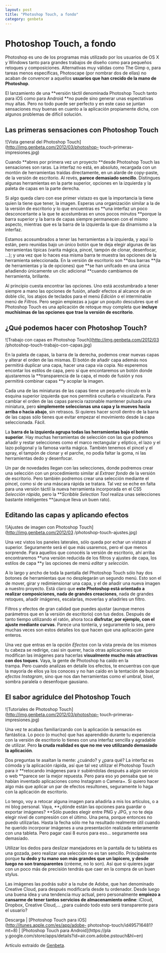 ```yaml
---
layout: post
title: "Photoshop Touch, a fondo"
category: genbeta
---
```


# Photoshop Touch, a fondo

Photoshop es uno de los programas más utilizado por los usuarios de OS X y
Windows tanto para grandes trabajos de diseño como para pequeños retoques y
composiciones. Alternativas muy válidas como The Gimp o, para tareas menos
específicas, Photoscape (por nombrar dos de ellas) no acaban de convencer a
aquellos **usuarios que han crecido de la mano de Photoshop**.

El lanzamiento de una **versión táctil denominada Photoshop Touch tanto para
iOS como para Android **no puede sino generar unas espectativas muy altas.
Pero no todo puede ser perfecto y en este caso se juntan sensaciones muy
buenas en cuanto a la aplicación propiamente dicha, con algunos problemas de
difícil solución.

## Las primeras sensaciones con Photoshop Touch

  
![Vista general del Photoshop Touch](http://img.genbeta.com/2012/03/photoshop-
touch-primeras-impresiones.jpg)

Cuando **abres por primera vez un proyecto **desde Photoshop Touch las
sensaciones son raras. La interfaz no está, en absoluto, recargada con un
montón de herramientas traídas directamente, en un alarde de copy-paste, de la
versión de escritorio. Al revés, **parece demasiado sencillo**. Distingues
algunas herramientas en la parte superior, opciones en la izquierda y la
paleta de capas en la parte derecha.

Si algo queda claro con ese primer vistazo es que la importancia la tiene
quien la tiene que tener, la imagen. Esperas una organización similar a la de
la versión de escritorio y lo que encuentras es **una interfaz un poco
desconcertante a la que te acostumbras en unos pocos minutos **porque la barra
superior y la barra de capas siempre permanecen con el mismo aspecto, mientras
que es la barra de la izquierda la que da dinamismo a la interfaz.

Estamos acosumbrados a tener las herramientas a la izquierda, y aquí lo están,
pero reunidas bajo un único botón que te deja elegir algunas de las
herramientas típicas (varita mágica, pincel, tampón de clonar, desenfocar, …);
y una vez que lo haces esa misma barra te muestra las opciones de la
herramienta seleccionada. En la versión de escritorio son **dos barras **(la
de herramientas y la de opciones) que **se han unifcado en una única añadiendo
únicamente un clic adicional **cuando cambiamos de herramienta, brillante.

Al principio cuesta encontrar las opciones. Uno está acostumbrado a tener
siempre a mano las opciones de fusión, añadir efectos al alcance de un doble
clic, los atajos de teclados para el menú _Edición_ o el interminable menú de
_Filtros_. Pero según empiezas a jugar un poquito descubres que el Photoshop
Touch es una aplicación de retoque muy completa que **incluye muchísimas de
las opciones que trae la versión de escritorio**.

## ¿Qué podemos hacer con Photoshop Touch?

  
![Trabajo con capas en Photoshop Touch](http://img.genbeta.com/2012/03
/photoshop-touch-trabajo-con-capas.jpg)

En la paleta de capas, la barra de la derecha, podemos crear nuevas capas y
alterar el orden de las mismas. El botón de añadir capa además nos permitirá
duplicar una capa, hacer una capa vía copia. No esperemos encontar los estilos
de capa, pero sí que encontaremos un botón donde ajustaremos la
**transparencia de la capa, el modo de fusión y nos permitirá combinar capas
**y acoplar la imagen.

Cada una de las miniaturas de las capas tiene un pequeño círculo en la esquina
superior izquierda que nos permitirá ocultarla o visualizarla. Para cambiar el
orden de las capas parecía razonable mantener pulsada una miniatura, pero
**simplemente seleccionas una capa y la mueves hacia arriba o hacia abajo**,
sin retrasos. Si quieres hacer scroll dentro de la barra de las capas sólo
tienes que evitar empezar el movimiento desde la capa seleccionada. Fácil.

La **barra de la izquierda agrupa todas las herramientas bajo el botón
superior**. Hay muchas herramientas de selección con las que podremos añadir y
restar selecciones como el marco rectangular y elíptico, el lazo y el lazo
poligonal y la famosa varita mágica. También tenemos el pincel y el spray, el
tampón de clonar y el parche, no podía faltar la goma, ni las herramientas
dedo y desenfocar.

Un par de novedades llegan con las selecciones, donde podremos crear una
selección con un procedimiento similar al _Extraer fondo_ de la versión de
escritorio. Pero también podremos crear una selección mediante el pincel, como
si de una máscara rápida se tratara. Tal vez se eche en falta para una versión
táctil la nueva herramienta incorporada en el CS5 _Selección rápida_, pero la
**_Scribble Selection Tool_ realiza unas selecciones bastante inteligentes
**(aunque lleva un buen rato).

## Editando las capas y aplicando efectos

  
![Ajustes de imagen con Photoshop Touch](http://img.genbeta.com/2012/03
/photoshop-touch-ajustes.jpg)

Una vez vistos los paneles laterales, sólo queda por echar un vistazo al
superior. Seguramente será el que más usaremos, pero el que menos sorprende.
Para aquellos que conocéis la versión de escritorio, ahí arriba encontraremos
**una versión reducida de los filtros y ajustes de capa, los estilos de capa
**y las opciones de menú _editar_ y _selección_.

A lo largo y ancho de toda la pantalla del Photoshop Touch sólo hay dos
botones de herramientas que no desplegarán un segundo menú. Esto son el de
mover, girar y redimiensionar una capa, y el de añadir una nueva imagen a
nuestro proyecto. Está claro que **este Photoshop está orientado a realizar
composiciones, nada de grandes creaciones**, nada de grandes retoques, añadir
imágenes, escalarlas, moverlas y añadirles un filtro.

Filtros y efectos de gran calidad que puedes ajustar (aunque menos parámetros
que en la versión de escritorio) con tus dedos. Después de tanto tiempo
utilizando el ratón, ahora toca **disfrutar, por ejemplo, con el ajuste
mediante curvas**. Parece una tontería, y seguramente lo sea, pero muchas
veces son estos detalles los que hacen que una aplicación gane enteros.

Una vez que entras en la opción _Efectos_ con la vista previa de los mismos tu
cabeza se redirige, casi sin querer, hacia otras aplicaciones que modifican
las imágenes para hacerlas **visualmente mucho más atractivas con dos
toques**. Vaya, la gente de Photoshop ha caído en la  
trampa. Pero cuando analizas en detalle los efectos, te encuentras con que la
mayoría de ellos ya los conoces y no han caído en la tentación de buscar
_efectos Instagram_, sino que nos dan herramientas como el umbral, bisel,
sombra paralela o desenfoque gausiano.

## El sabor agridulce del Photoshop Touch

  
![Tutoriales de Photoshop Touch](http://img.genbeta.com/2012/03/photoshop-
touch-primeras-impresiones.jpg)

Una vez te acabas familiarizando con la aplicación la sensación es fantástica.
Lo poco (o mucho) que has aparendido durante tu experiencia con la versión de
escritorio lo tienes con una interfaz sencilla y agradable de utilizar. Pero
**la cruda realidad es que no me veo utilizando demasiado la aplicación**.

Dos preguntas te asaltan la mente: ¿cuándo? y ¿para qué? La interfaz es cómoda
y la aplicación rápida, así que tal vez utilizar el Photoshop Touch para ir
**retocando imágenes para ir subiéndolas después a algún servicio o web
**parece ser la mejor repuesta. Pero para eso yo pensaba que se habían
inventado aplicaciones como Instagram o Camera+. Si quiero hacer algo más que
aplicar un par de efectos resultones, seguramente lo haga con la aplicación de
escritorio.

Lo tengo, voy a retocar alguna imagen para añadirla a mis los artículos, o a
mi blog personal. Vaya, **¿dónde están las opciones para guardar o exportar
imágenes? **Sólo puedes elegir entre PNG y JPG, y no te deja elegir nivel de
compresión con el último. Una pena, porque entonces no puedo utilizarlas.
Hasta la fecha sólo me ha resultado realmente útil cuando he querido
incorporar imágenes a una presentación realizada enteramente con una tableta.
Pero pagar casi 8 euros para eso… seguramente sea demasiado.

Utilizar los dedos para deslizar manejadores en la pantalla de tu tableta es
una gozada, pero realizar una selección no es tan sencillo. Principalmente
porque **tu dedo y tu mano son más grandes que un lapicero, y desde luego no
son transparentes** (créeme, no lo son). Así que si quieres jugar con un poco
más de precisión tendrás que caer en la compra de un buen stylus.

Las imágenes las podrás subir a la nube de Adobe, que han denominado Creative
Cloud, para después modificarla desde tu ordenador. Desde luego una buena idea
y una tendencia muy actual, pero personalmente **empiezo a cansarme de tener
tantos servicios de almacenamiento online**: iCloud, Dropbox, Creative Cloud,…
¿para cuándo todo esto será transparente para el usuario?

Descarga | [Photoshop Touch para iOS](http://itunes.apple.com/es/app/adobe-
photoshop-touch/id495716481?mt=8) | [Photoshop Touch para Android](https://pla
y.google.com/store/apps/details?id=air.com.adobe.pstouch&hl=en)

Artículo extraído de [Genbeta](http://www.genbeta.com).